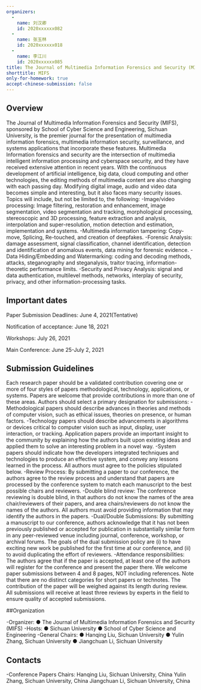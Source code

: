 ```yaml
---
organizers:
  -
    name: 刘汉卿
    id: 2020xxxxxx082
  -
    name: 张玉林
    id: 2020xxxxxx018
  -
    name: 李江川
    id: 2020xxxxxx085
title: The Journal of Multimedia Information Forensics and Security (MIFS)
shorttitle: MIFS
only-for-homework: true
accept-chinese-submission: false
---
```


## Overview

The Journal of Multimedia Information Forensics and Security (MIFS), sponsored by School of Cyber Science and Engineering, Sichuan University, is the premier journal for the 
presentation of multimedia information forensics, multimedia information security, surveillance, and systems applications that incorporate these features. Multimedia Information
forensics and security are the intersection of multimedia intelligent information processing and cyberspace security, and they have received extensive attention in recent years.
With the continuous development of artificial intelligence, big data, cloud computing and other technologies, the editing methods of multimedia content are also changing with 
each passing day. Modifying digital image, audio and video data becomes simple and interesting, but it also faces many security issues.
Topics will include, but not be limited to, the following:
-Image/video processing: Image filtering, restoration and enhancement, image segmentation, video segmentation and tracking, morphological processing, stereoscopic and 3D processing, 
feature extraction and analysis, interpolation and super-resolution, motion detection and estimation, implementation and systems.
-Multimedia information tampering: Copy-move, Splicing, Re-touched, and creation of deepfakes.
-Forensic Analysis: damage assessment, signal classification, channel identification, detection and identification of anomalous events, data mining for forensic evidence.
-Data Hiding/Embedding and Watermarking: coding and decoding methods, attacks, steganography and steganalysis, traitor tracing, information-theoretic performance limits.
-Security and Privacy Analysis: signal and data authentication, multilevel methods, networks, interplay of security, privacy, and other information-processing tasks.


## Important dates

Paper Submission Deadlines: June 4, 2021(Tentative)

Notification of acceptance: June 18, 2021

Workshops: July 26, 2021

Main Conference: June 25-July 2, 2021



## Submission Guidelines

Each research paper should be a validated contribution covering one or more of four styles of papers methodological, technology, applications, or systems. Papers are welcome that
provide contributions in more than one of these areas. Authors should select a primary designation for submissions:
-Methodological papers should describe advances in theories and methods of computer vision, such as ethical issues, theories on presence, or human factors.
-Technology papers should describe advancements in algorithms or devices critical to computer vision such as input, display, user interaction, or tracking.
Application papers provide an important insight to the community by explaining how the authors built upon existing ideas and applied them to solve an interesting problem in a 
novel way.
-System papers should indicate how the developers integrated techniques and technologies to produce an effective system, and convey any lessons learned in the process.
All authors must agree to the policies stipulated below.
-Review Process: By submitting a paper to our conference, the authors agree to the review process and understand that papers are processed by the conference system to match each 
manuscript to the best possible chairs and reviewers.
-Double blind review: The conference reviewing is double blind, in that authors do not know the names of the area chair/reviewers of their papers, and area chairs/reviewers do not
know the names of the authors. All authors must avoid providing information that may identify the authors in the papers.
-Dual/Double Submissions: By submitting a manuscript to our conference, authors acknowledge that it has not been previously published or accepted for publication in substantially
similar form in any peer-reviewed venue including journal, conference, workshop, or archival forums. 
The goals of the dual submission policy are (i) to have exciting new work be published for the first time at our conference, and (ii) to avoid duplicating the effort of reviewers.
-Attendance responsibilities: The authors agree that if the paper is accepted, at least one of the authors will register for the conference and present the paper there.
We welcome paper submissions between 4 and 8 pages, NOT including references. Note that there are no distinct categories for short papers or technotes. The contribution of the 
paper will be weighed against its length during review. All submissions will receive at least three reviews by experts in the field to ensure quality of accepted submissions. 


##Organization

-Organizer:
● The Journal of Multimedia Information Forensics and Security (MIFS)
-Hosts:
● Sichuan University
● School of Cyber Science and Engineering
-General Chairs:
● Hanqing Liu, Sichuan University
● Yulin Zhang, Sichuan University
● Jiangchuan Li, Sichuan University


## Contacts

-Conference Papers Chairs:
Hanqing Liu, Sichuan University, China
Yulin Zhang, Sichuan University, China
Jiangchuan Li, Sichuan University, China
